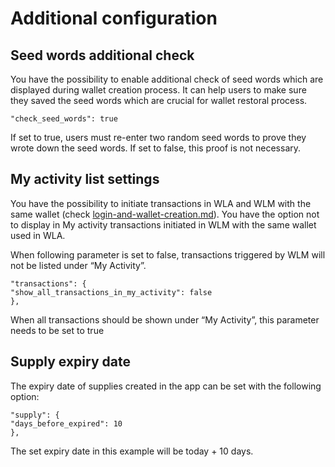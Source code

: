 # Additional configuration

## Seed words additional check

You have the possibility to enable additional check of seed words which are displayed during wallet creation process. It can help users to make sure they saved the seed words which are crucial for wallet restoral process.

```
"check_seed_words": true
```

If set to true, users must re-enter two random seed words to prove they wrote down the seed words. If set to false, this proof is not necessary.

## My activity list settings

You have the possibility to initiate transactions in WLA and WLM with the same wallet (check [login-and-wallet-creation.md](login-and-wallet-creation.md "mention")). You have the option not to display in My activity transactions initiated in WLM with the same wallet used in WLA.&#x20;

When following parameter is set to false, transactions triggered by WLM will not be listed under “My Activity”.

```
"transactions": {
"show_all_transactions_in_my_activity": false
},
```

When all transactions should be shown under “My Activity”, this parameter needs to be set to true

## Supply expiry date

The expiry date of supplies created in the app can be set with the following option:

```
"supply": {
"days_before_expired": 10
},
```

The set expiry date in this example will be today + 10 days.


